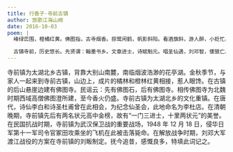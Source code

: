 ```yaml
---
title: 行香子·寺前古镇
author: 放歌江海山阙
date: 2016-10-03
poem: |
  峰绿峦围，橙橘红黄。佛图指，古寺烟香。掠鹭闲鹤，帆影斜阳。看酒旗斜，游人醉，小贬忙。

  古镇寺前，历史悠长。先贤谓：翰墨书乡。文章进士，诗赋魁元。唱圣仙遇，刘邓智，倭狼亡。
---
```


寺前镇为太湖北乡古镇，背靠大别山南麓，南临烟波浩渺的花亭湖。金秋季节，与家人一起来到寺前古镇，山边上，成片的橘林和橙林红黄相接，惹人眼馋。在古镇的后山悬崖边建有佛图寺。民谣云：先有佛图石，后有佛图寺。相传佛图寺为北魏时期西域高僧佛图澄所建，至今香火仍盛。寺前古镇为太湖北乡的文化重镇。在唐代，诗仙李白和诗圣杜甫曾在此相会，为纪念仙圣会，此地命名为李杜店。在清朝晚期，寺前镇先后有两名状元高中金榜，故有“一门三进士，十里两状元”的美誉。在民国抗战时期，寺前镇为武汉保卫战的重要战场，1948 年 12 月 18 日，侵华日军第十一军司令官冢田攻乘坐的飞机在此被击落毙命。在解放战争时期，刘邓大军渡江战役的方案在寺前镇的刘畈制定。抚今追昔，感慨良多，特填此词记之。
